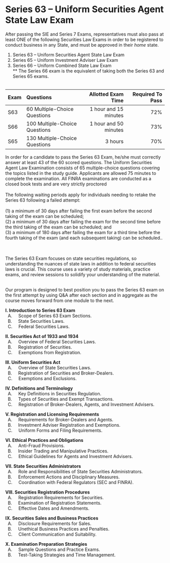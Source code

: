 # Series 63 – Uniform Securities Agent State Law Exam 

After passing the SIE and Series 7 Exams, representatives must also pass at least ONE of the following Securities Law Exams in order to be registered to conduct business in any State, and must be approved in their *home* state.

1. Series 63 – Uniform Securities Agent State Law Exam </br>
2. Series 65 – Uniform Investment Adviser Law Exam</br>
3. Series 66 – Uniform Combined State Law Exam</br>
** The Series 66 exam is the equivalent of taking both the Series 63 and Series 65 exams.</br></br>


| Exam    | Questions | Allotted Exam Time | Required To Pass |
| :-------- | :------- | -------: |-------: |
| S63    | 60 Multiple-Choice Questions    | 1 hour and 15 minutes    | 72% |
| S66    | 100 Multiple-Choice Questions   | 1 hour and 50 minutes    | 73% |
| S65    | 130 Multiple-Choice Questions    | 3 hours   | 70% |

In order for a candidate to pass the Series 63 Exam, he/she must correctly answer at least 43 of the 60 scored questions. The Uniform Securities Agent Law Examination consists of 65 multiple-choice questions covering the topics listed in the study guide. Applicants are allowed 75 minutes to complete the examination. All FINRA examinations are conducted as a closed book tests and are very strictly proctored
</br></br>
The following waiting periods apply for individuals needing to retake the Series 63 following a failed attempt:</br>
</br>
(1) a minimum of 30 days after failing the first exam before the second taking of the exam can be scheduled;</br>
(2) a minimum of 30 days after failing the exam for the second time before the third taking of the exam can be scheduled; and</br>
(3) a minimum of 180 days after failing the exam for a third time before the fourth taking of the exam (and each subsequent taking) can be scheduled..</br>

</br>
</br>
The Series 63 Exam focuses on state securities regulations, so understanding the nuances of state laws in addition to federal securities laws is crucial. This course uses a variety of study materials, practice exams, and review sessions to solidify your understanding of the material. </br></br>

Our program is designed to best position you to pass the Series 63 exam on the first attempt by using Q&A after each section and in aggregate as the course moves forward from one module to the next.</br>
  
**I. Introduction to Series 63 Exam**</br>
&nbsp; A. &nbsp; &nbsp; Scope of Series 63 Exam Sections.</br>
&nbsp; B. &nbsp; &nbsp; State Securities Laws.</br>
&nbsp; C. &nbsp; &nbsp; Federal Securities Laws.</br>

**II. Securities Act of 1933 and 1934**</br>
&nbsp; A. &nbsp; &nbsp; Overview of Federal Securities Laws.</br>
&nbsp; B. &nbsp; &nbsp; Registration of Securities.</br>
&nbsp; C. &nbsp; &nbsp; Exemptions from Registration.</br>

**III. Uniform Securities Act**</br>
&nbsp; A. &nbsp; &nbsp; Overview of State Securities Laws.</br>
&nbsp; B. &nbsp; &nbsp; Registration of Securities and Broker-Dealers.</br>
&nbsp; C. &nbsp; &nbsp; Exemptions and Exclusions.</br>

**IV. Definitions and Terminology**</br>
&nbsp; A. &nbsp; &nbsp; Key Definitions in Securities Regulation.</br>
&nbsp; B. &nbsp; &nbsp; Types of Securities and Exempt Transactions.</br>
&nbsp; C. &nbsp; &nbsp; Registration of Broker-Dealers, Agents, and Investment Advisers.</br>

**V. Registration and Licensing Requirements**</br>
&nbsp; A. &nbsp; &nbsp; Requirements for Broker-Dealers and Agents.</br>
&nbsp; B. &nbsp; &nbsp; Investment Adviser Registration and Exemptions.</br>
&nbsp; C. &nbsp; &nbsp; Uniform Forms and Filing Requirements.</br>

**VI. Ethical Practices and Obligations**</br>
&nbsp; A. &nbsp; &nbsp; Anti-Fraud Provisions.</br>
&nbsp; B. &nbsp; &nbsp; Insider Trading and Manipulative Practices.</br>
&nbsp; C. &nbsp; &nbsp; Ethical Guidelines for Agents and Investment Advisers.</br>

**VII. State Securities Administrators**</br>
&nbsp; A. &nbsp; &nbsp; Role and Responsibilities of State Securities Administrators.</br>
&nbsp; B. &nbsp; &nbsp; Enforcement Actions and Disciplinary Measures.</br>
&nbsp; C. &nbsp; &nbsp; Coordination with Federal Regulators (SEC and FINRA).</br>

**VIII. Securities Registration Procedures**</br>
&nbsp; A. &nbsp; &nbsp; Registration Requirements for Securities.</br>
&nbsp; B. &nbsp; &nbsp; Examination of Registration Statements.</br>
&nbsp; C. &nbsp; &nbsp; Effective Dates and Amendments.</br>

**IX. Securities Sales and Business Practices**</br>
&nbsp; A. &nbsp; &nbsp; Disclosure Requirements for Sales.</br>
&nbsp; B. &nbsp; &nbsp; Unethical Business Practices and Penalties.</br>
&nbsp; C. &nbsp; &nbsp; Client Communication and Suitability.</br>

**X. Examination Preparation Strategies**</br>
&nbsp; A. &nbsp; &nbsp; Sample Questions and Practice Exams.</br>
&nbsp; B. &nbsp; &nbsp; Test-Taking Strategies and Time Management.</br>



